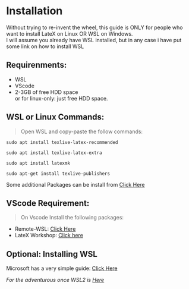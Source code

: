# Installation   

Without trying to re-invent the wheel, this guide is ONLY for people who want to install LateX on Linux OR WSL on Windows.   
I will assume you already have WSL installed, but in any case i have put some link on how to install WSL   

## Requirenments:   
   
* WSL   
* VScode
* 2-3GB of free HDD space   
or for linux-only: just free HDD space.  
  
## WSL or Linux Commands:    
   
> Open WSL and copy-paste the follow commands:   

```
sudo apt install texlive-latex-recommended
```  
  
```
sudo apt install texlive-latex-extra
```  
  
```
sudo apt install latexmk
```  
  
```
sudo apt-get install texlive-publishers 
```  
  
Some additional Packages can be install from [Click Here](https://www.unixmen.com/install-latex-ubuntu-debian/)
  
## VScode Requirement:   
  
> On Vscode Install the following packages:  

* Remote-WSL: [Click Here](https://marketplace.visualstudio.com/items?itemName=ms-vscode-remote.remote-wsl)
* LateX Workshop: [Click here](https://marketplace.visualstudio.com/items?itemName=James-Yu.latex-workshop)  
  
## Optional: Installing WSL  
  
Microsoft has a very simple guide: [Click Here](https://docs.microsoft.com/en-us/windows/wsl/install-win10)

_For the adventurous once WSL2 is [Here](https://docs.microsoft.com/en-us/windows/wsl/wsl2-install)_
